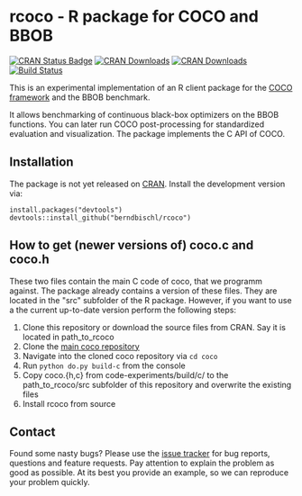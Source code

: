 # rcoco - R package for COCO and BBOB

[![CRAN Status Badge](http://www.r-pkg.org/badges/version/rcoco)](https://CRAN.R-project.org/package=rcoco)
[![CRAN Downloads](http://cranlogs.r-pkg.org/badges/rcoco)](https://cran.rstudio.com/web/packages/rcoco/index.html)
[![CRAN Downloads](http://cranlogs.r-pkg.org/badges/grand-total/rcoco?color=orange)](http://cran.rstudio.com/web/packages/rcoco/index.html)
[![Build Status](https://travis-ci.org/berndbischl/rcoco.svg?branch=master)](https://travis-ci.org/berndbischl/rcoco)

This is an experimental implementation of an R client package for the [COCO framework](https://github.com/numbbo/coco) and the BBOB benchmark.

It allows benchmarking of continuous black-box optimizers on the BBOB functions. You can later run COCO post-processing for standardized evaluation and visualization. The package implements the C API of COCO.

## Installation 

The package is not yet released on [CRAN](https://cran.r-project.org). Install the development version via:

```splus
install.packages("devtools")
devtools::install_github("berndbischl/rcoco")
```

## How to get (newer versions of) coco.c and coco.h

These two files contain the main C code of coco, that we programm against.
The package already contains a version of these files. They are located in the "src" subfolder of the R package. However, if you want to use a the current up-to-date version perform the following steps:

1. Clone this repository or download the source files from CRAN. Say it is located in path_to_rcoco
1. Clone the [main coco repository](https://github.com/numbbo/coco)
1. Navigate into the cloned coco repository via `cd coco`
1. Run `python do.py build-c` from the console
1. Copy coco.{h,c} from code-experiments/build/c/ to the path_to_rcoco/src subfolder of this repository and overwrite the existing files
1. Install rcoco from source 

## Contact 

Found some nasty bugs? Please use the [issue tracker](https://github.com/berndbischl/rcoco/issues) for bug reports, questions and feature requests. Pay attention to explain the problem as good as possible. At its best you provide an example, so we can reproduce your problem quickly.

